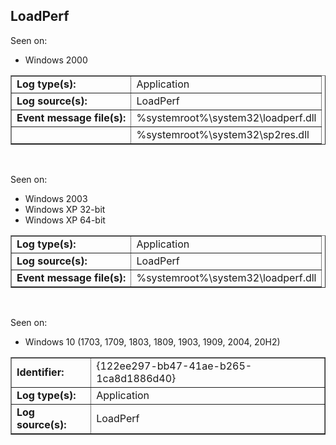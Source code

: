 ## LoadPerf

Seen on:
* Windows 2000

<table border="1" class="docutils">
  <tbody>
    <tr>
      <td><b>Log type(s):</b></td>
      <td>Application</td>
    </tr>
    <tr>
      <td><b>Log source(s):</b></td>
      <td>LoadPerf</td>
    </tr>
    <tr>
      <td><b>Event message file(s):</b></td>
      <td>%systemroot%\system32\loadperf.dll</td>
    </tr>
    <tr>
      <td>&nbsp;</td>
      <td>%systemroot%\system32\sp2res.dll</td>
    </tr>
  </tbody>
</table>

&nbsp;

Seen on:
* Windows 2003
* Windows XP 32-bit
* Windows XP 64-bit

<table border="1" class="docutils">
  <tbody>
    <tr>
      <td><b>Log type(s):</b></td>
      <td>Application</td>
    </tr>
    <tr>
      <td><b>Log source(s):</b></td>
      <td>LoadPerf</td>
    </tr>
    <tr>
      <td><b>Event message file(s):</b></td>
      <td>%systemroot%\system32\loadperf.dll</td>
    </tr>
  </tbody>
</table>

&nbsp;

Seen on:
* Windows 10 (1703, 1709, 1803, 1809, 1903, 1909, 2004, 20H2)

<table border="1" class="docutils">
  <tbody>
    <tr>
      <td><b>Identifier:</b></td>
      <td>{122ee297-bb47-41ae-b265-1ca8d1886d40}</td>
    </tr>
    <tr>
      <td><b>Log type(s):</b></td>
      <td>Application</td>
    </tr>
    <tr>
      <td><b>Log source(s):</b></td>
      <td>LoadPerf</td>
    </tr>
  </tbody>
</table>

&nbsp;

